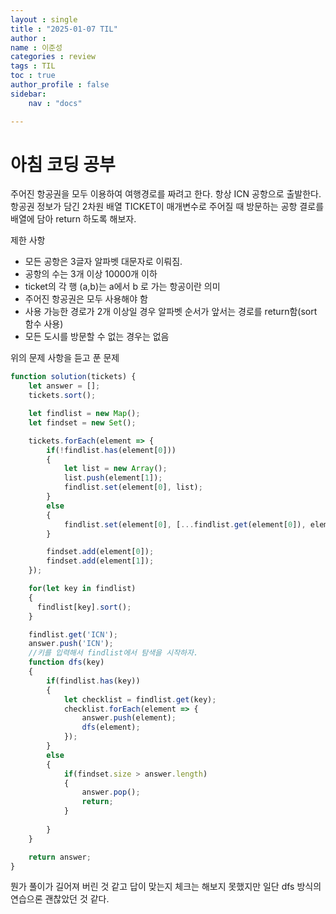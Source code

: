 ```yaml
---
layout : single
title : "2025-01-07 TIL"
author : 
name : 이준성
categories : review
tags : TIL
toc : true
author_profile : false
sidebar:
    nav : "docs"

---
```


# 아침 코딩 공부

주어진 항공권을 모두 이용하여 여행경로를 짜려고 한다. 항상 ICN 공항으로 출발한다.
항공권 정보가 담긴 2차원 배열 TICKET이 매개변수로 주어질 때 방문하는 공항 결로를 배열에 담아 return 하도록 해보자.

제한 사항
- 모든 공항은 3글자 알파벳 대문자로 이뤄짐.
- 공항의 수는 3개 이상 10000개 이하
- ticket의 각 행 (a,b)는 a에서 b 로 가는 항공이란 의미
- 주어진 항공권은 모두 사용해야 함
- 사용 가능한 경로가 2개 이상일 경우 알파벳 순서가 앞서는 경로를 return함(sort 함수 사용)
- 모든 도시를 방문할 수 없는 경우는 없음

위의 문제 사항을 듣고 푼 문제

```js
function solution(tickets) {
    let answer = [];
    tickets.sort();

    let findlist = new Map();
    let findset = new Set();

    tickets.forEach(element => {
        if(!findlist.has(element[0]))
        {
            let list = new Array();
            list.push(element[1]);
            findlist.set(element[0], list);
        }
        else
        {
            findlist.set(element[0], [...findlist.get(element[0]), element[1]]);
        }

        findset.add(element[0]);
        findset.add(element[1]);
    });

    for(let key in findlist)
    {
      findlist[key].sort();
    }

    findlist.get('ICN');
    answer.push('ICN');
    //키를 입력해서 findlist에서 탐색을 시작하자.
    function dfs(key)
    {
        if(findlist.has(key))
        {
            let checklist = findlist.get(key);
            checklist.forEach(element => {
                answer.push(element);
                dfs(element);
            });
        }
        else
        {
            if(findset.size > answer.length)
            {
                answer.pop();
                return;
            }
            
        }
    }

    return answer;
}
```

뭔가 풀이가 길어져 버린 것 같고 답이 맞는지 체크는 해보지 못했지만 일단 dfs 방식의 연습으론 괜찮았던 것 같다.